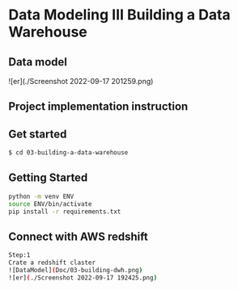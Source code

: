 # Data Modeling III Building a Data Warehouse

## Data model
![er](./Screenshot 2022-09-17 201259.png)
<br>

## Project implementation instruction

## Get started
```sh
$ cd 03-building-a-data-warehouse
```

## Getting Started

```sh
python -m venv ENV
source ENV/bin/activate
pip install -r requirements.txt
```

## Connect with AWS redshift
```sh
Step:1
Crate a redshift claster
![DataModel](Doc/03-building-dwh.png)
![er](./Screenshot 2022-09-17 192425.png)

